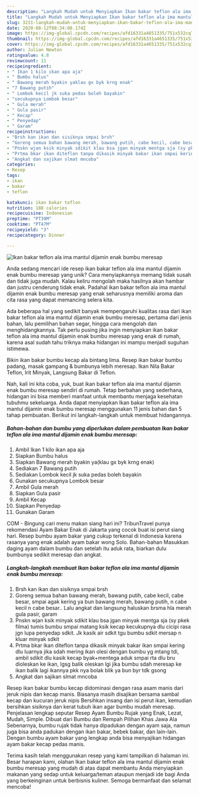 ```yaml
---
description: "Langkah Mudah untuk Menyiapkan Ikan bakar teflon ala ima mantul dijamin enak bumbu meresap, Lezat Sekali"
title: "Langkah Mudah untuk Menyiapkan Ikan bakar teflon ala ima mantul dijamin enak bumbu meresap, Lezat Sekali"
slug: 3231-langkah-mudah-untuk-menyiapkan-ikan-bakar-teflon-ala-ima-mantul-dijamin-enak-bumbu-meresap-lezat-sekali
date: 2020-08-12T08:34:08.174Z
image: https://img-global.cpcdn.com/recipes/afd16331a4651335/751x532cq70/ikan-bakar-teflon-ala-ima-mantul-dijamin-enak-bumbu-meresap-foto-resep-utama.jpg
thumbnail: https://img-global.cpcdn.com/recipes/afd16331a4651335/751x532cq70/ikan-bakar-teflon-ala-ima-mantul-dijamin-enak-bumbu-meresap-foto-resep-utama.jpg
cover: https://img-global.cpcdn.com/recipes/afd16331a4651335/751x532cq70/ikan-bakar-teflon-ala-ima-mantul-dijamin-enak-bumbu-meresap-foto-resep-utama.jpg
author: Julian Newton
ratingvalue: 4.8
reviewcount: 11
recipeingredient:
- " Ikan 1 kilo ikan apa aja"
- " Bumbu halus"
- " Bawang merah byakin yaklau gx byk krng enak"
- "7 Bawang putih"
- " Lombok kecil jk suka pedas boleh bayakin"
- "secukupnya Lombok besar"
- " Gula merah"
- " Gula pasir"
- " Kecap"
- " Penyedap"
- " Garam"
recipeinstructions:
- "Brsh kan ikan dan sisiknya smpai brsh"
- "Goreng semua bahan bawang merah, bawang putih, cabe kecil, cabe besar, smpai agak kering ya bun bawang merah, bawang putih, n cabe kecil n cabe besar.. Lalu angkat dan langsung haluskan brsma hla merah gula pasir, garam"
- "Pnskn wjan ksik minyak sdikit klau bsa jgan minyak mentga sja (sy pkek filma) tumis bumbu smpai matang ksik kecap kecukupnya dlu cicipi rasa jgn lupa penyedap sdkit. Jk kasik air sdkit tgu bumbu sdkit mersap n kluar minyak sdkit"
- "Prtma bkar ikan diteflon tanpa dikasik minyak bakar ikan smpai kering dlu luarnya jika sdah mering ikan olesi dengan bumbu yg mtang tdi, ambil sdikit dlu kasik kecap byak+mentega aduk smpai rta dlu bru dioleskan ke ikan, lgsg balik oleskan lgi jika bumbu sdah meresap ke ikan balik lagi ikannya pkk nya bolak blik ya bun byr tdk gsong"
- "Angkat dan sajikan slmat mncoba"
categories:
- Resep
tags:
- ikan
- bakar
- teflon

katakunci: ikan bakar teflon 
nutrition: 188 calories
recipecuisine: Indonesian
preptime: "PT39M"
cooktime: "PT47M"
recipeyield: "3"
recipecategory: Dinner

---
```



![Ikan bakar teflon ala ima mantul dijamin enak bumbu meresap](https://img-global.cpcdn.com/recipes/afd16331a4651335/751x532cq70/ikan-bakar-teflon-ala-ima-mantul-dijamin-enak-bumbu-meresap-foto-resep-utama.jpg)

Anda sedang mencari ide resep ikan bakar teflon ala ima mantul dijamin enak bumbu meresap yang unik? Cara menyiapkannya memang tidak susah dan tidak juga mudah. Kalau keliru mengolah maka hasilnya akan hambar dan justru cenderung tidak enak. Padahal ikan bakar teflon ala ima mantul dijamin enak bumbu meresap yang enak seharusnya memiliki aroma dan cita rasa yang dapat memancing selera kita.

Ada beberapa hal yang sedikit banyak mempengaruhi kualitas rasa dari ikan bakar teflon ala ima mantul dijamin enak bumbu meresap, pertama dari jenis bahan, lalu pemilihan bahan segar, hingga cara mengolah dan menghidangkannya. Tak perlu pusing jika ingin menyiapkan ikan bakar teflon ala ima mantul dijamin enak bumbu meresap yang enak di rumah, karena asal sudah tahu triknya maka hidangan ini mampu menjadi suguhan istimewa.

Bikin ikan bakar bumbu kecap ala bintang lima. Resep ikan bakar bumbu padang, masak gampang &amp; bumbunya lebih meresap. Ikan Nila Bakar Teflon, Irit Minyak, Langsung Bakar di Teflon.


Nah, kali ini kita coba, yuk, buat ikan bakar teflon ala ima mantul dijamin enak bumbu meresap sendiri di rumah. Tetap berbahan yang sederhana, hidangan ini bisa memberi manfaat untuk membantu menjaga kesehatan tubuhmu sekeluarga. Anda dapat menyiapkan Ikan bakar teflon ala ima mantul dijamin enak bumbu meresap menggunakan 11 jenis bahan dan 5 tahap pembuatan. Berikut ini langkah-langkah untuk membuat hidangannya.

<!--inarticleads1-->

##### Bahan-bahan dan bumbu yang diperlukan dalam pembuatan Ikan bakar teflon ala ima mantul dijamin enak bumbu meresap:

1. Ambil  Ikan 1 kilo ikan apa aja
1. Siapkan  Bumbu halus
1. Siapkan  Bawang merah byakin ya(klau gx byk krng enak)
1. Sediakan 7 Bawang putih
1. Sediakan  Lombok kecil jk suka pedas boleh bayakin
1. Gunakan secukupnya Lombok besar
1. Ambil  Gula merah
1. Siapkan  Gula pasir
1. Ambil  Kecap
1. Siapkan  Penyedap
1. Gunakan  Garam


COM - Bingung cari menu makan siang hari ini? TribunTravel punya rekomendasi Ayam Bakar Enak di Jakarta yang cocok buat isi perut siang hari. Resep bumbu ayam bakar yang cukup terkenal di Indonesia karena rasanya yang enak adalah ayam bakar wong Solo. Bahan-bahan Masukkan daging ayam dalam bumbu dan setelah itu aduk rata, biarkan dulu bumbunya sedikit meresap dan angkat. 

<!--inarticleads2-->

##### Langkah-langkah membuat Ikan bakar teflon ala ima mantul dijamin enak bumbu meresap:

1. Brsh kan ikan dan sisiknya smpai brsh
1. Goreng semua bahan bawang merah, bawang putih, cabe kecil, cabe besar, smpai agak kering ya bun bawang merah, bawang putih, n cabe kecil n cabe besar.. Lalu angkat dan langsung haluskan brsma hla merah gula pasir, garam
1. Pnskn wjan ksik minyak sdikit klau bsa jgan minyak mentga sja (sy pkek filma) tumis bumbu smpai matang ksik kecap kecukupnya dlu cicipi rasa jgn lupa penyedap sdkit. Jk kasik air sdkit tgu bumbu sdkit mersap n kluar minyak sdkit
1. Prtma bkar ikan diteflon tanpa dikasik minyak bakar ikan smpai kering dlu luarnya jika sdah mering ikan olesi dengan bumbu yg mtang tdi, ambil sdikit dlu kasik kecap byak+mentega aduk smpai rta dlu bru dioleskan ke ikan, lgsg balik oleskan lgi jika bumbu sdah meresap ke ikan balik lagi ikannya pkk nya bolak blik ya bun byr tdk gsong
1. Angkat dan sajikan slmat mncoba


Resep ikan bakar bumbu kecap didominasi dengan rasa asam manis dari jeruk nipis dan kecap manis. Biasanya masih disajikan bersama sambal kecap dan kucuran jeruk nipis Bersihkan insang dan isi perut ikan, kemudian bersihkan sisiknya dan kerat tubuh ikan agar bumbu mudah meresap. Penjelasan lengkap seputar Resep Ayam Bumbu Rujak yang Enak, Lezat, Mudah, Simple. Dibuat dari Bumbu dan Rempah Pilihan Khas Jawa Ala Sebenarnya, bumbu rujak tidak hanya dipadukan dengan ayam saja, namun juga bisa anda padukan dengan ikan bakar, bebek bakar, dan lain-lain. Dengan bumbu ayam bakar yang lengkap anda bisa menyajikan hidangan ayam bakar kecap pedas manis. 

Terima kasih telah menggunakan resep yang kami tampilkan di halaman ini. Besar harapan kami, olahan Ikan bakar teflon ala ima mantul dijamin enak bumbu meresap yang mudah di atas dapat membantu Anda menyiapkan makanan yang sedap untuk keluarga/teman ataupun menjadi ide bagi Anda yang berkeinginan untuk berbisnis kuliner. Semoga bermanfaat dan selamat mencoba!
